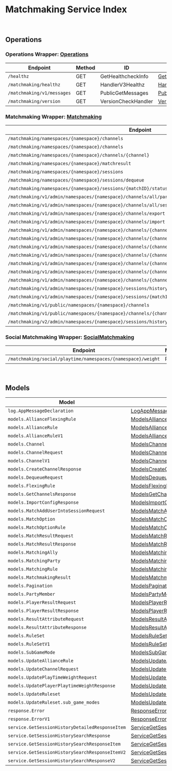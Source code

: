 # Matchmaking Service Index

&nbsp;  

## Operations

### Operations Wrapper:  [Operations](../AccelByte.Sdk/Api/Matchmaking/Wrapper/Operations.cs)
| Endpoint | Method | ID | Class |
|---|---|---|---|
| `/healthz` | GET | GetHealthcheckInfo | [GetHealthcheckInfo](../AccelByte.Sdk/Api/Matchmaking/Operation/Operations/GetHealthcheckInfo.cs) |
| `/matchmaking/healthz` | GET | HandlerV3Healthz | [HandlerV3Healthz](../AccelByte.Sdk/Api/Matchmaking/Operation/Operations/HandlerV3Healthz.cs) |
| `/matchmaking/v1/messages` | GET | PublicGetMessages | [PublicGetMessages](../AccelByte.Sdk/Api/Matchmaking/Operation/Operations/PublicGetMessages.cs) |
| `/matchmaking/version` | GET | VersionCheckHandler | [VersionCheckHandler](../AccelByte.Sdk/Api/Matchmaking/Operation/Operations/VersionCheckHandler.cs) |

### Matchmaking Wrapper:  [Matchmaking](../AccelByte.Sdk/Api/Matchmaking/Wrapper/Matchmaking.cs)
| Endpoint | Method | ID | Class |
|---|---|---|---|
| `/matchmaking/namespaces/{namespace}/channels` | GET | GetAllChannelsHandler | [GetAllChannelsHandler](../AccelByte.Sdk/Api/Matchmaking/Operation/Matchmaking/GetAllChannelsHandler.cs) |
| `/matchmaking/namespaces/{namespace}/channels` | POST | CreateChannelHandler | [CreateChannelHandler](../AccelByte.Sdk/Api/Matchmaking/Operation/Matchmaking/CreateChannelHandler.cs) |
| `/matchmaking/namespaces/{namespace}/channels/{channel}` | DELETE | DeleteChannelHandler | [DeleteChannelHandler](../AccelByte.Sdk/Api/Matchmaking/Operation/Matchmaking/DeleteChannelHandler.cs) |
| `/matchmaking/namespaces/{namespace}/matchresult` | POST | StoreMatchResults | [StoreMatchResults](../AccelByte.Sdk/Api/Matchmaking/Operation/Matchmaking/StoreMatchResults.cs) |
| `/matchmaking/namespaces/{namespace}/sessions` | POST | QueueSessionHandler | [QueueSessionHandler](../AccelByte.Sdk/Api/Matchmaking/Operation/Matchmaking/QueueSessionHandler.cs) |
| `/matchmaking/namespaces/{namespace}/sessions/dequeue` | POST | DequeueSessionHandler | [DequeueSessionHandler](../AccelByte.Sdk/Api/Matchmaking/Operation/Matchmaking/DequeueSessionHandler.cs) |
| `/matchmaking/namespaces/{namespace}/sessions/{matchID}/status` | GET | QuerySessionHandler | [QuerySessionHandler](../AccelByte.Sdk/Api/Matchmaking/Operation/Matchmaking/QuerySessionHandler.cs) |
| `/matchmaking/v1/admin/namespaces/{namespace}/channels/all/parties` | GET | GetAllPartyInAllChannel | [GetAllPartyInAllChannel](../AccelByte.Sdk/Api/Matchmaking/Operation/Matchmaking/GetAllPartyInAllChannel.cs) |
| `/matchmaking/v1/admin/namespaces/{namespace}/channels/all/sessions/bulk` | GET | BulkGetSessions | [BulkGetSessions](../AccelByte.Sdk/Api/Matchmaking/Operation/Matchmaking/BulkGetSessions.cs) |
| `/matchmaking/v1/admin/namespaces/{namespace}/channels/export` | GET | ExportChannels | [ExportChannels](../AccelByte.Sdk/Api/Matchmaking/Operation/Matchmaking/ExportChannels.cs) |
| `/matchmaking/v1/admin/namespaces/{namespace}/channels/import` | POST | ImportChannels | [ImportChannels](../AccelByte.Sdk/Api/Matchmaking/Operation/Matchmaking/ImportChannels.cs) |
| `/matchmaking/v1/admin/namespaces/{namespace}/channels/{channelName}` | GET | GetSingleMatchmakingChannel | [GetSingleMatchmakingChannel](../AccelByte.Sdk/Api/Matchmaking/Operation/Matchmaking/GetSingleMatchmakingChannel.cs) |
| `/matchmaking/v1/admin/namespaces/{namespace}/channels/{channelName}` | PATCH | UpdateMatchmakingChannel | [UpdateMatchmakingChannel](../AccelByte.Sdk/Api/Matchmaking/Operation/Matchmaking/UpdateMatchmakingChannel.cs) |
| `/matchmaking/v1/admin/namespaces/{namespace}/channels/{channelName}/parties` | GET | GetAllPartyInChannel | [GetAllPartyInChannel](../AccelByte.Sdk/Api/Matchmaking/Operation/Matchmaking/GetAllPartyInChannel.cs) |
| `/matchmaking/v1/admin/namespaces/{namespace}/channels/{channelName}/sessions` | GET | GetAllSessionsInChannel | [GetAllSessionsInChannel](../AccelByte.Sdk/Api/Matchmaking/Operation/Matchmaking/GetAllSessionsInChannel.cs) |
| `/matchmaking/v1/admin/namespaces/{namespace}/channels/{channelName}/sessions/{matchID}` | POST | AddUserIntoSessionInChannel | [AddUserIntoSessionInChannel](../AccelByte.Sdk/Api/Matchmaking/Operation/Matchmaking/AddUserIntoSessionInChannel.cs) |
| `/matchmaking/v1/admin/namespaces/{namespace}/channels/{channelName}/sessions/{matchID}` | DELETE | DeleteSessionInChannel | [DeleteSessionInChannel](../AccelByte.Sdk/Api/Matchmaking/Operation/Matchmaking/DeleteSessionInChannel.cs) |
| `/matchmaking/v1/admin/namespaces/{namespace}/channels/{channelName}/sessions/{matchID}/users/{userID}` | DELETE | DeleteUserFromSessionInChannel | [DeleteUserFromSessionInChannel](../AccelByte.Sdk/Api/Matchmaking/Operation/Matchmaking/DeleteUserFromSessionInChannel.cs) |
| `/matchmaking/v1/admin/namespaces/{namespace}/sessions/history/search` | GET | SearchSessions | [SearchSessions](../AccelByte.Sdk/Api/Matchmaking/Operation/Matchmaking/SearchSessions.cs) |
| `/matchmaking/v1/admin/namespaces/{namespace}/sessions/{matchID}/history/detailed` | GET | GetSessionHistoryDetailed | [GetSessionHistoryDetailed](../AccelByte.Sdk/Api/Matchmaking/Operation/Matchmaking/GetSessionHistoryDetailed.cs) |
| `/matchmaking/v1/public/namespaces/{namespace}/channels` | GET | PublicGetAllMatchmakingChannel | [PublicGetAllMatchmakingChannel](../AccelByte.Sdk/Api/Matchmaking/Operation/Matchmaking/PublicGetAllMatchmakingChannel.cs) |
| `/matchmaking/v1/public/namespaces/{namespace}/channels/{channelName}` | GET | PublicGetSingleMatchmakingChannel | [PublicGetSingleMatchmakingChannel](../AccelByte.Sdk/Api/Matchmaking/Operation/Matchmaking/PublicGetSingleMatchmakingChannel.cs) |
| `/matchmaking/v2/admin/namespaces/{namespace}/sessions/history/search` | GET | SearchSessionsV2 | [SearchSessionsV2](../AccelByte.Sdk/Api/Matchmaking/Operation/Matchmaking/SearchSessionsV2.cs) |

### Social Matchmaking Wrapper:  [SocialMatchmaking](../AccelByte.Sdk/Api/Matchmaking/Wrapper/SocialMatchmaking.cs)
| Endpoint | Method | ID | Class |
|---|---|---|---|
| `/matchmaking/social/playtime/namespaces/{namespace}/weight` | PATCH | UpdatePlayTimeWeight | [UpdatePlayTimeWeight](../AccelByte.Sdk/Api/Matchmaking/Operation/SocialMatchmaking/UpdatePlayTimeWeight.cs) |


&nbsp;  

## Models

| Model | Class |
|---|---|
| `log.AppMessageDeclaration` | [LogAppMessageDeclaration](../AccelByte.Sdk/Api/Matchmaking/Model/LogAppMessageDeclaration.cs) |
| `models.AllianceFlexingRule` | [ModelsAllianceFlexingRule](../AccelByte.Sdk/Api/Matchmaking/Model/ModelsAllianceFlexingRule.cs) |
| `models.AllianceRule` | [ModelsAllianceRule](../AccelByte.Sdk/Api/Matchmaking/Model/ModelsAllianceRule.cs) |
| `models.AllianceRuleV1` | [ModelsAllianceRuleV1](../AccelByte.Sdk/Api/Matchmaking/Model/ModelsAllianceRuleV1.cs) |
| `models.Channel` | [ModelsChannel](../AccelByte.Sdk/Api/Matchmaking/Model/ModelsChannel.cs) |
| `models.ChannelRequest` | [ModelsChannelRequest](../AccelByte.Sdk/Api/Matchmaking/Model/ModelsChannelRequest.cs) |
| `models.ChannelV1` | [ModelsChannelV1](../AccelByte.Sdk/Api/Matchmaking/Model/ModelsChannelV1.cs) |
| `models.CreateChannelResponse` | [ModelsCreateChannelResponse](../AccelByte.Sdk/Api/Matchmaking/Model/ModelsCreateChannelResponse.cs) |
| `models.DequeueRequest` | [ModelsDequeueRequest](../AccelByte.Sdk/Api/Matchmaking/Model/ModelsDequeueRequest.cs) |
| `models.FlexingRule` | [ModelsFlexingRule](../AccelByte.Sdk/Api/Matchmaking/Model/ModelsFlexingRule.cs) |
| `models.GetChannelsResponse` | [ModelsGetChannelsResponse](../AccelByte.Sdk/Api/Matchmaking/Model/ModelsGetChannelsResponse.cs) |
| `models.ImportConfigResponse` | [ModelsImportConfigResponse](../AccelByte.Sdk/Api/Matchmaking/Model/ModelsImportConfigResponse.cs) |
| `models.MatchAddUserIntoSessionRequest` | [ModelsMatchAddUserIntoSessionRequest](../AccelByte.Sdk/Api/Matchmaking/Model/ModelsMatchAddUserIntoSessionRequest.cs) |
| `models.MatchOption` | [ModelsMatchOption](../AccelByte.Sdk/Api/Matchmaking/Model/ModelsMatchOption.cs) |
| `models.MatchOptionRule` | [ModelsMatchOptionRule](../AccelByte.Sdk/Api/Matchmaking/Model/ModelsMatchOptionRule.cs) |
| `models.MatchResultRequest` | [ModelsMatchResultRequest](../AccelByte.Sdk/Api/Matchmaking/Model/ModelsMatchResultRequest.cs) |
| `models.MatchResultResponse` | [ModelsMatchResultResponse](../AccelByte.Sdk/Api/Matchmaking/Model/ModelsMatchResultResponse.cs) |
| `models.MatchingAlly` | [ModelsMatchingAlly](../AccelByte.Sdk/Api/Matchmaking/Model/ModelsMatchingAlly.cs) |
| `models.MatchingParty` | [ModelsMatchingParty](../AccelByte.Sdk/Api/Matchmaking/Model/ModelsMatchingParty.cs) |
| `models.MatchingRule` | [ModelsMatchingRule](../AccelByte.Sdk/Api/Matchmaking/Model/ModelsMatchingRule.cs) |
| `models.MatchmakingResult` | [ModelsMatchmakingResult](../AccelByte.Sdk/Api/Matchmaking/Model/ModelsMatchmakingResult.cs) |
| `models.Pagination` | [ModelsPagination](../AccelByte.Sdk/Api/Matchmaking/Model/ModelsPagination.cs) |
| `models.PartyMember` | [ModelsPartyMember](../AccelByte.Sdk/Api/Matchmaking/Model/ModelsPartyMember.cs) |
| `models.PlayerResultRequest` | [ModelsPlayerResultRequest](../AccelByte.Sdk/Api/Matchmaking/Model/ModelsPlayerResultRequest.cs) |
| `models.PlayerResultResponse` | [ModelsPlayerResultResponse](../AccelByte.Sdk/Api/Matchmaking/Model/ModelsPlayerResultResponse.cs) |
| `models.ResultAttributeRequest` | [ModelsResultAttributeRequest](../AccelByte.Sdk/Api/Matchmaking/Model/ModelsResultAttributeRequest.cs) |
| `models.ResultAttributeResponse` | [ModelsResultAttributeResponse](../AccelByte.Sdk/Api/Matchmaking/Model/ModelsResultAttributeResponse.cs) |
| `models.RuleSet` | [ModelsRuleSet](../AccelByte.Sdk/Api/Matchmaking/Model/ModelsRuleSet.cs) |
| `models.RuleSetV1` | [ModelsRuleSetV1](../AccelByte.Sdk/Api/Matchmaking/Model/ModelsRuleSetV1.cs) |
| `models.SubGameMode` | [ModelsSubGameMode](../AccelByte.Sdk/Api/Matchmaking/Model/ModelsSubGameMode.cs) |
| `models.UpdateAllianceRule` | [ModelsUpdateAllianceRule](../AccelByte.Sdk/Api/Matchmaking/Model/ModelsUpdateAllianceRule.cs) |
| `models.UpdateChannelRequest` | [ModelsUpdateChannelRequest](../AccelByte.Sdk/Api/Matchmaking/Model/ModelsUpdateChannelRequest.cs) |
| `models.UpdatePlayTimeWeightRequest` | [ModelsUpdatePlayTimeWeightRequest](../AccelByte.Sdk/Api/Matchmaking/Model/ModelsUpdatePlayTimeWeightRequest.cs) |
| `models.UpdatePlayerPlaytimeWeightResponse` | [ModelsUpdatePlayerPlaytimeWeightResponse](../AccelByte.Sdk/Api/Matchmaking/Model/ModelsUpdatePlayerPlaytimeWeightResponse.cs) |
| `models.UpdateRuleset` | [ModelsUpdateRuleset](../AccelByte.Sdk/Api/Matchmaking/Model/ModelsUpdateRuleset.cs) |
| `models.UpdateRuleset.sub_game_modes` | [ModelsUpdateRulesetSubGameModes](../AccelByte.Sdk/Api/Matchmaking/Model/ModelsUpdateRulesetSubGameModes.cs) |
| `response.Error` | [ResponseError](../AccelByte.Sdk/Api/Matchmaking/Model/ResponseError.cs) |
| `response.ErrorV1` | [ResponseErrorV1](../AccelByte.Sdk/Api/Matchmaking/Model/ResponseErrorV1.cs) |
| `service.GetSessionHistoryDetailedResponseItem` | [ServiceGetSessionHistoryDetailedResponseItem](../AccelByte.Sdk/Api/Matchmaking/Model/ServiceGetSessionHistoryDetailedResponseItem.cs) |
| `service.GetSessionHistorySearchResponse` | [ServiceGetSessionHistorySearchResponse](../AccelByte.Sdk/Api/Matchmaking/Model/ServiceGetSessionHistorySearchResponse.cs) |
| `service.GetSessionHistorySearchResponseItem` | [ServiceGetSessionHistorySearchResponseItem](../AccelByte.Sdk/Api/Matchmaking/Model/ServiceGetSessionHistorySearchResponseItem.cs) |
| `service.GetSessionHistorySearchResponseItemV2` | [ServiceGetSessionHistorySearchResponseItemV2](../AccelByte.Sdk/Api/Matchmaking/Model/ServiceGetSessionHistorySearchResponseItemV2.cs) |
| `service.GetSessionHistorySearchResponseV2` | [ServiceGetSessionHistorySearchResponseV2](../AccelByte.Sdk/Api/Matchmaking/Model/ServiceGetSessionHistorySearchResponseV2.cs) |
